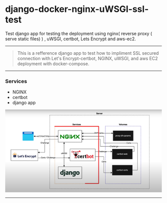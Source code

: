 # django-docker-nginx-uWSGI-ssl-test

Test django app for testing the deployment using nginx( reverse proxy ( serve static files) ) , uWSGI, certbot, Lets Encrypt and aws-ec2.

---

> This is a refference django app to test how to impliment  SSL secured connection with Let's Encrypt-certbot, NGINX, uWSGI, and aws EC2 deployment with docker-compose.

---
### Services

- NGINX
- certbot
- django app

![arch](/images/dock-ngx-cen-aws.png)

---



